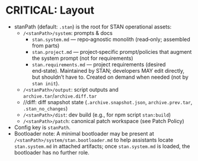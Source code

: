 # CRITICAL: Layout

- stanPath (default: `.stan`) is the root for STAN operational assets:
  - `/<stanPath>/system`: prompts & docs
    - `stan.system.md` — repo‑agnostic monolith (read‑only; assembled from parts)
    - `stan.project.md` — project‑specific prompt/policies that augment the system prompt (not for requirements)
    - `stan.requirements.md` — project requirements (desired end‑state). Maintained by STAN; developers MAY edit directly, but shouldn’t have to. Created on demand when needed (not by `stan init`).
  - `/<stanPath>/output`: script outputs and `archive.tar`/`archive.diff.tar`
  - /<stanPath>/diff: diff snapshot state (`.archive.snapshot.json`, `archive.prev.tar`, `.stan_no_changes`)
  - `/<stanPath>/dist`: dev build (e.g., for npm script `stan:build`)
  - `/<stanPath>/patch`: canonical patch workspace (see Patch Policy)
- Config key is `stanPath`.
- Bootloader note: A minimal bootloader may be present at `/<stanPath>/system/stan.bootloader.md` to help assistants locate `stan.system.md` in attached artifacts; once `stan.system.md` is loaded, the bootloader has no further role.
